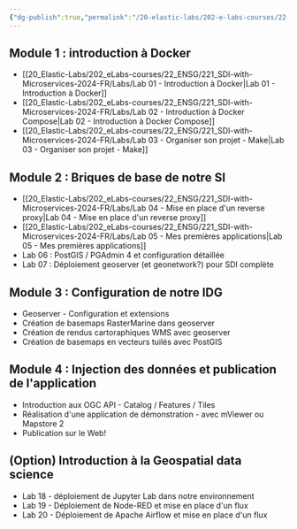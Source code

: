```yaml
---
{"dg-publish":true,"permalink":"/20-elastic-labs/202-e-labs-courses/22-ensg/221-sdi-with-microservices-2024-fr/ensg-dockerized-sdi-2024-labs/","tags":["gardenEntry"],"noteIcon":""}
---
```



## Module 1 : introduction à Docker

- [[20_Elastic-Labs/202_eLabs-courses/22_ENSG/221_SDI-with-Microservices-2024-FR/Labs/Lab 01 - Introduction à Docker\|Lab 01 - Introduction à Docker]]
- [[20_Elastic-Labs/202_eLabs-courses/22_ENSG/221_SDI-with-Microservices-2024-FR/Labs/Lab 02 - Introduction à Docker Compose\|Lab 02 - Introduction à Docker Compose]]
- [[20_Elastic-Labs/202_eLabs-courses/22_ENSG/221_SDI-with-Microservices-2024-FR/Labs/Lab 03 - Organiser son projet - Make\|Lab 03 - Organiser son projet - Make]]

## Module 2 : Briques de base de notre SI

- [[20_Elastic-Labs/202_eLabs-courses/22_ENSG/221_SDI-with-Microservices-2024-FR/Labs/Lab 04 - Mise en place d'un reverse proxy\|Lab 04 - Mise en place d'un reverse proxy]]
- [[20_Elastic-Labs/202_eLabs-courses/22_ENSG/221_SDI-with-Microservices-2024-FR/Labs/Lab 05 - Mes premières applications\|Lab 05 - Mes premières applications]]
- Lab 06 : PostGIS / PGAdmin 4 et configuration détaillée
- Lab 07 : Déploiement geoserver (et geonetwork?) pour SDI complète 
## Module 3 : Configuration de notre IDG

- Geoserver - Configuration et extensions
- Création de basemaps RasterMarine dans geoserver
- Création de rendus cartoraphiques WMS avec geoserver
- Création de basemaps en vecteurs tuilés avec PostGIS

## Module 4 : Injection des données et publication de l'application

- Introduction aux OGC API - Catalog / Features / Tiles
- Réalisation d'une application de démonstration - avec mViewer ou Mapstore 2
- Publication sur le Web!

## (Option) Introduction à la Geospatial data science

- Lab 18 - déploiement de Jupyter Lab dans notre environnement
- Lab 19 - Déploiement de Node-RED et mise en place d'un flux
- Lab 20 - Déploiement de Apache Airflow et mise en place d'un flux